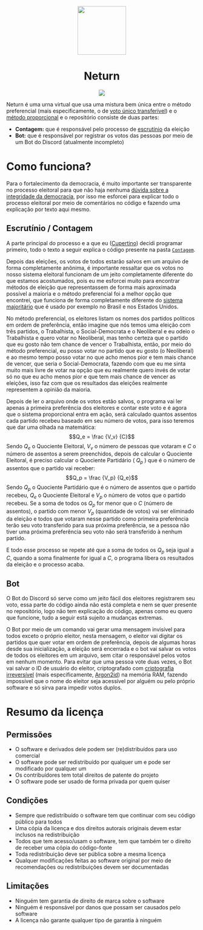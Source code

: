 <p align="center">
 <img height="128" src="https://user-images.githubusercontent.com/115707202/220734175-7b1f3833-c062-41e5-8ae8-ee5b2e6733f8.png"/>
 <h1 align="center">Neturn</h1>
</p>
<p align="center">
 <a href="https://github.com/Waydines/Neturn/blob/main/LICENSE"><img src="https://img.shields.io/badge/licen%C3%A7a-EUPL--1.2-blue?style=for-the-badge&labelColor=000"/></a>
</p>

Neturn é uma urna virtual que usa uma mistura bem única entre o método preferencial (mais especificamente, o de [voto único transferível](https://pt.wikipedia.org/wiki/Voto_%C3%BAnico_transfer%C3%ADvel)) e o [método proporcional](https://pt.wikipedia.org/wiki/Representa%C3%A7%C3%A3o_proporcional) e o repositório consiste de duas partes:
- **Contagem:** que é responsável pelo processo de [escrutínio](https://pt.wikipedia.org/wiki/Vota%C3%A7%C3%A3o#Escrut%C3%ADnio) da eleição
- **Bot:** que é responsável por registrar os votos das pessoas por meio de um Bot do Discord (atualmente incompleto)

# Como funciona?
Para o fortalecimento da democracia, é muito importante ser transparente no processo eleitoral para que não haja nenhuma [dúvida sobre a integridade da democracia](https://pt.wikipedia.org/wiki/Manifesta%C3%A7%C3%B5es_golpistas_no_Brasil_ap%C3%B3s_as_elei%C3%A7%C3%B5es_de_2022), por isso me esforcei para explicar todo o processo eleitoral por meio de comentários no código e fazendo uma explicação por texto aqui mesmo.

## Escrutínio / Contagem
A parte principal do processo e a que eu ([Cupertino](https://github.com/CupertinoWasTaken)) decidi programar primeiro, todo o texto a seguir explica o código presente na pasta [`Contagem`](https://github.com/Waydines/Neturn/tree/main/Contagem/src).

Depois das eleições, os votos de todos estarão salvos em um arquivo de forma completamente anônima, é importante ressaltar que os votos no nosso sistema eleitoral funcionam de um jeito completamente diferente do que estamos acostumados, pois eu me esforcei muito para encontrar métodos de eleição que representassem de forma mais aproximada possível a maioria e o método preferencial foi a melhor opção que encontrei, que funciona de forma completamente diferente do [sistema majoritário](https://pt.wikipedia.org/wiki/Sistema_majorit%C3%A1rio) que é usado por exemplo no Brasil e nos Estados Unidos.

No método preferencial, os eleitores listam os nomes dos partidos políticos em ordem de preferência, então imagine que nós temos uma eleição com três partidos, o Trabalhista, o Social-Democrata e o Neoliberal e eu odeio o Trabalhista e quero votar no Neoliberal, mas tenho certeza que o partido que eu gosto não tem chance de vencer o Trabalhista, então, por meio do método preferencial, eu posso votar no partido que eu gosto (o Neoliberal) e ao mesmo tempo posso votar no que acho menos pior e tem mais chance de vencer, que seria o Social-Democrata, fazendo com que eu me sinta muito mais livre de votar na opção que eu realmente quero invés de votar só no que eu acho menos pior e que tem mais chance de vencer as eleições, isso faz com que os resultados das eleições realmente representem a opinião da maioria.

Depois de ler o arquivo onde os votos estão salvos, o programa vai ler apenas a primeira preferência dos eleitores e contar este voto e é agora que o sistema proporcional entra em ação, será calculado quantos assentos cada partido recebeu baseado em seu número de votos, para isso teremos que dar uma olhada na matemática:
$$Q_e = \frac {V_v} {C}$$
Sendo $Q_e$ o Quociente Eleitoral, $V_v$ o número de pessoas que votaram e $C$ o número de assentos a serem preenchidos, depois de calcular o Quociente Eleitoral, é preciso calcular o Quociente Partidário ( $Q_p$ ) que é o número de assentos que o partido vai receber:
$$Q_p = \frac {V_p} {Q_e}$$
Sendo $Q_p$ o Quociente Partidário que é o número de assentos que o partido recebeu, $Q_e$ o Quociente Eleitoral e $V_p$ o número de votos que o partido recebeu.
Se a soma de todos os $Q_p$ for menor que o $C$ (número de assentos), o partido com menor $V_p$ (quantidade de votos) vai ser eliminado da eleição e todos que votaram nesse partido como primeira preferência terão seu voto transferido para sua próxima preferência, se a pessoa não tiver uma próxima preferência seu voto não será transferido à nenhum partido.

E todo esse processo se repete até que a soma de todos os $Q_p$ seja igual a $C$, quando a soma finalmente for igual a $C$, o programa libera os resultados da eleição e o processo acaba.

## Bot
O Bot do Discord só serve como um jeito fácil dos eleitores registrarem seu voto, essa parte do código ainda não está completa e nem se quer presente no repositório, logo não tem explicação do código, apenas como eu quero que funcione, tudo a seguir está sujeito a mudanças extremas.

O Bot por meio de um comando vai gerar uma mensagem invisível para todos exceto o próprio eleitor, nesta mensagem, o eleitor vai digitar os partidos que quer votar em ordem de preferência, depois de algumas horas desde sua inicialização, a eleição será encerrada e o bot vai salvar os votos de todos os eleitores em um arquivo, sem citar o responsável pelos votos em nenhum momento. Para evitar que uma pessoa vote duas vezes, o Bot vai salvar o ID de usuário do eleitor, criptografado com [criptografia irreversível](https://pt.wikipedia.org/wiki/Fun%C3%A7%C3%A3o_hash) (mais especificamente, [Argon2id](https://en.wikipedia.org/wiki/Argon2)) na memória RAM, fazendo impossível que o nome do eleitor seja acessível por alguém ou pelo próprio software e só sirva para impedir votos duplos. 

# Resumo da licença
## Permissões
- O software e derivados dele podem ser (re)distribuídos para uso comercial
- O software pode ser redistribuído por qualquer um e pode ser modificado por qualquer um
- Os contribuídores tem total direitos de patente do projeto
- O software pode ser usado de forma privada por quem quiser

## Condições
- Sempre que redistribuído o software tem que continuar com seu código público para todos
- Uma cópia da licença e dos direitos autorais originais devem estar inclusos na redistribuição
- Todos que tem acesso/usam o software, tem que também ter o direito de receber uma cópia do código-fonte
- Toda redistribuição deve ser pública sobre a mesma licença
- Qualquer modificações feitas ao software original por meio de recomendações ou redistribuições devem ser documentadas

## Limitações
- Ninguém tem garantia de direito de marca sobre o software
- Ninguém é responsável por danos que possam ser causados pelo software
- A licença não garante qualquer tipo de garantia à ninguém
